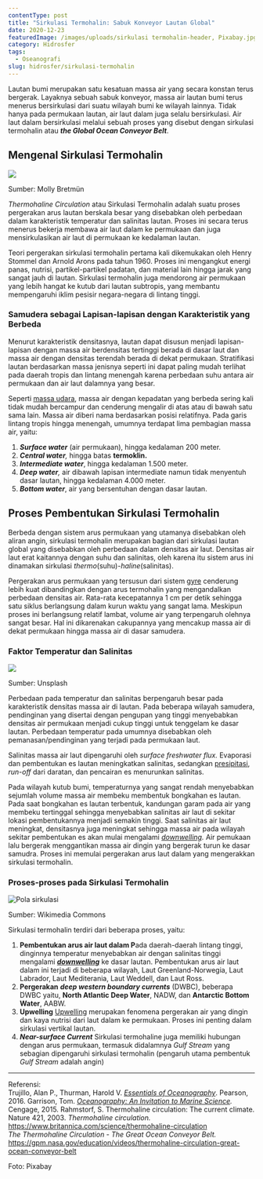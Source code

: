 ```yaml
---
contentType: post
title: "Sirkulasi Termohalin: Sabuk Konveyor Lautan Global"
date: 2020-12-23
featuredImage: /images/uploads/sirkulasi termohalin-header, Pixabay.jpg
category: Hidrosfer
tags:
  - Oseanografi
slug: hidrosfer/sirkulasi-termohalin
---
```

Lautan bumi merupakan satu kesatuan massa air yang secara konstan terus bergerak. Layaknya sebuah sabuk konveyor, massa air lautan bumi terus menerus bersirkulasi dari suatu wilayah bumi ke wilayah lainnya. Tidak hanya pada permukaan lautan, air laut dalam juga selalu bersirkulasi. Air laut dalam bersirkulasi melalui sebuah proses yang disebut dengan sirkulasi termohalin atau ***the Global Ocean Conveyor Belt***.

## Mengenal Sirkulasi Termohalin

![](https://res.cloudinary.com/supergeografi/image/upload/v1646915552/sirkulasi_termohalin-map_Molly_Breitm%C3%BCn_elz6n2.png)

Sumber: Molly Bretmün

*Thermohaline Circulation* atau Sirkulasi Termohalin adalah suatu proses pergerakan arus lautan berskala besar yang disebabkan oleh perbedaan dalam karakteristik temperatur dan salinitas lautan. Proses ini secara terus menerus bekerja membawa air laut dalam ke permukaan dan juga mensirkulasikan air laut di permukaan ke kedalaman lautan.

Teori pergerakan sirkulasi termohalin pertama kali dikemukakan oleh Henry Stommel dan Arnold Arons pada tahun 1960. Proses ini mengangkut energi panas, nutrisi, partikel-partikel padatan, dan material lain hingga jarak yang sangat jauh di lautan. Sirkulasi termohalin juga mendorong air permukaan yang lebih hangat ke kutub dari lautan subtropis, yang membantu mempengaruhi iklim pesisir negara-negara di lintang tinggi.

### Samudera sebagai Lapisan-lapisan dengan Karakteristik yang Berbeda

Menurut karakteristik densitasnya, lautan dapat disusun menjadi lapisan-lapisan dengan massa air berdensitas tertinggi berada di dasar laut dan massa air dengan densitas terendah berada di dekat permukaan. Stratifikasi lautan berdasarkan massa jenisnya seperti ini dapat paling mudah terlihat pada daerah tropis dan lintang menengah karena perbedaan suhu antara air permukaan dan air laut dalamnya yang besar.

Seperti [massa udara](https://supergeografi.com/atmosfer/massa-udara/), massa air dengan kepadatan yang berbeda sering kali tidak mudah bercampur dan cenderung mengalir di atas atau di bawah satu sama lain. Massa air diberi nama berdasarkan posisi relatifnya. Pada garis lintang tropis hingga menengah, umumnya terdapat lima pembagian massa air, yaitu:

1. ***Surface water*** (air permukaan), hingga kedalaman 200 meter.
2. ***Central water**,* hingga batas **termoklin.**
3. ***Intermediate water***, hingga kedalaman 1.500 meter.
4. ***Deep water**,* air dibawah lapisan intermediate namun tidak menyentuh dasar lautan, hingga kedalaman 4.000 meter.
5. ***Bottom water***, air yang bersentuhan dengan dasar lautan.

## Proses Pembentukan Sirkulasi Termohalin

Berbeda dengan sistem arus permukaan yang utamanya disebabkan oleh aliran angin, sirkulasi termohalin merupakan bagian dari sirkulasi lautan global yang disebabkan oleh perbedaan dalam densitas air laut. Densitas air laut erat kaitannya dengan suhu dan salinitas, oleh karena itu sistem arus ini dinamakan sirkulasi *thermo*(suhu)-*haline*(salinitas).

Pergerakan arus permukaan yang tersusun dari sistem [gyre](https://supergeografi.com/hidrosfer/gyre/) cenderung lebih kuat dibandingkan dengan arus termohalin yang mengandalkan perbedaan densitas air. Rata-rata kecepatannya 1 cm per detik sehingga satu siklus berlangsung dalam kurun waktu yang sangat lama. Meskipun proses ini berlangsung relatif lambat, volume air yang terpengaruh olehnya sangat besar. Hal ini dikarenakan cakupannya yang mencakup massa air di dekat permukaan hingga massa air di dasar samudera.

### Faktor Temperatur dan Salinitas

![](https://res.cloudinary.com/supergeografi/image/upload/v1646915549/sirkulasi_termohalin-melting_ice_Unsplash_prbamy.jpg)

Sumber: Unsplash

Perbedaan pada temperatur dan salinitas berpengaruh besar pada karakteristik densitas massa air di lautan. Pada beberapa wilayah samudera, pendinginan yang disertai dengan pengupan yang tinggi menyebabkan densitas air permukaan menjadi cukup tinggi untuk tenggelam ke dasar lautan. Perbedaan temperatur pada umumnya disebabkan oleh pemanasan/pendinginan yang terjadi pada permukaan laut.

Salinitas massa air laut dipengaruhi oleh *surface freshwater flux.* Evaporasi dan pembentukan es lautan meningkatkan salinitas, sedangkan [presipitasi](https://supergeografi.com/atmosfer/presipitasi/), *run-off* dari daratan, dan pencairan es menurunkan salinitas.

Pada wilayah kutub bumi, temperaturnya yang sangat rendah menyebabkan sejumlah volume massa air membeku membentuk bongkahan es lautan. Pada saat bongkahan es lautan terbentuk, kandungan garam pada air yang membeku tertinggal sehingga menyebabkan salinitas air laut di sekitar lokasi pembentukannya menjadi semakin tinggi. Saat salinitas air laut meningkat, densitasnya juga meningkat sehingga massa air pada wilayah sekitar pembentukan es akan mulai mengalami *[downwelling](https://supergeografi.com/hidrosfer/upwelling/#Downwelling).* Air pemukaan lalu bergerak menggantikan massa air dingin yang bergerak turun ke dasar samudra. Proses ini memulai pergerakan arus laut dalam yang mengerakkan sirkulasi termohalin.

### Proses-proses pada Sirkulasi Termohalin

![Pola sirkulasi](https://res.cloudinary.com/supergeografi/image/upload/v1646915534/sirkulasi_termohalin-movement_Wikimedia_kehrcx.png)

Sumber: Wikimedia Commons

Sirkulasi termohalin terdiri dari beberapa proses, yaitu:

1. **Pembentukan arus air laut dalam P**ada daerah-daerah lintang tinggi, dinginnya temperatur menyebabkan air dengan salinitas tinggi mengalami ***[downwelling](https://supergeografi.com/hidrosfer/upwelling/#Downwelling)*** ke dasar lautan. Pembentukan arus air laut dalam ini terjadi di beberapa wilayah, Laut Greenland-Norwegia, Laut Labrador, Laut Mediterania, Laut Weddell, dan Laut Ross.
2. **Pergerakan** ***deep western boundary currents*** (DWBC), beberapa DWBC yaitu, **North Atlantic Deep Water**, NADW, dan **Antarctic Bottom Water**, AABW.
3. **Upwelling** [Upwelling](https://supergeografi.com/hidrosfer/upwelling/) merupakan fenomena pergerakan air yang dingin dan kaya nutrisi dari laut dalam ke permukaan. Proses ini penting dalam sirkulasi vertikal lautan.
4. ***Near-surface Current*** Sirkulasi termohaline juga memiliki hubungan dengan arus permukaan, termasuk didalamnya *Gulf Stream* yang sebagian dipengaruhi sirkulasi termohalin (pengaruh utama pembentuk *Gulf Stream* adalah angin)

- - -

Referensi:\
Trujillo, Alan P., Thurman, Harold V. *[Essentials of Oceanography](https://amzn.to/39YITZ8)*. Pearson, 2016. 
Garrison, Tom. *[Oceanography: An Invitation to Marine Science](https://amzn.to/3ii6Tcq).* Cengage, 2015. 
Rahmstorf, S. Thermohaline circulation: The current climate. Nature 421, 2003. 
*Thermohaline circulation.* <https://www.britannica.com/science/thermohaline-circulation>\
*The Thermohaline Circulation - The Great Ocean Conveyor Belt.* <https://gpm.nasa.gov/education/videos/thermohaline-circulation-great-ocean-conveyor-belt>

Foto: Pixabay